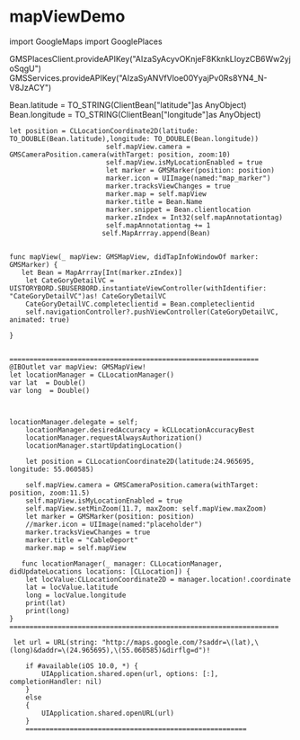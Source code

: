 # mapViewDemo

import GoogleMaps
import GooglePlaces

GMSPlacesClient.provideAPIKey("AIzaSyAcyvOKnjeF8KknkLIoyzCB6Ww2yjoSqgU")
GMSServices.provideAPIKey("AIzaSyANVfVloe00YyajPv0Rs8YN4_N-V8JzACY")


  Bean.latitude = TO_STRING(ClientBean["latitude"]as AnyObject)
  Bean.longitude = TO_STRING(ClientBean["longitude"]as AnyObject)
                           
    let position = CLLocationCoordinate2D(latitude: TO_DOUBLE(Bean.latitude),longitude: TO_DOUBLE(Bean.longitude))
                            self.mapView.camera = GMSCameraPosition.camera(withTarget: position, zoom:10)
                            self.mapView.isMyLocationEnabled = true
                            let marker = GMSMarker(position: position)
                            marker.icon = UIImage(named:"map_marker")
                            marker.tracksViewChanges = true
                            marker.map = self.mapView
                            marker.title = Bean.Name
                            marker.snippet = Bean.clientlocation
                            marker.zIndex = Int32(self.mapAnnotationtag)
                            self.mapAnnotationtag += 1
                           self.MapArrray.append(Bean)
                           
                           
    func mapView(_ mapView: GMSMapView, didTapInfoWindowOf marker: GMSMarker) {
       let Bean = MapArrray[Int(marker.zIndex)]
        let CateGoryDetailVC = UISTORYBORD.SBUSERBORD.instantiateViewController(withIdentifier: "CateGoryDetailVC")as! CateGoryDetailVC
        CateGoryDetailVC.completeclientid = Bean.completeclientid
        self.navigationController?.pushViewController(CateGoryDetailVC, animated: true)
        
    }
    
    
    ==============================================================
    @IBOutlet var mapView: GMSMapView!
    let locationManager = CLLocationManager()
    var lat  = Double()
    var long  = Double()
    
    
    
    locationManager.delegate = self;
        locationManager.desiredAccuracy = kCLLocationAccuracyBest
        locationManager.requestAlwaysAuthorization()
        locationManager.startUpdatingLocation()
        
        let position = CLLocationCoordinate2D(latitude:24.965695, longitude: 55.060585)
        
        self.mapView.camera = GMSCameraPosition.camera(withTarget: position, zoom:11.5)
        self.mapView.isMyLocationEnabled = true
        self.mapView.setMinZoom(11.7, maxZoom: self.mapView.maxZoom)
        let marker = GMSMarker(position: position)
        //marker.icon = UIImage(named:"placeholder")
        marker.tracksViewChanges = true
        marker.title = "CableDeport"
        marker.map = self.mapView
      
       func locationManager(_ manager: CLLocationManager, didUpdateLocations locations: [CLLocation]) {
        let locValue:CLLocationCoordinate2D = manager.location!.coordinate
        lat = locValue.latitude
        long = locValue.longitude
        print(lat)
        print(long)
    }
    ===================================================================
    
     let url = URL(string: "http://maps.google.com/?saddr=\(lat),\(long)&daddr=\(24.965695),\(55.060585)&dirflg=d")!
        
        if #available(iOS 10.0, *) {
            UIApplication.shared.open(url, options: [:], completionHandler: nil)
        }
        else
        {
            UIApplication.shared.openURL(url)
        }
        =======================================================
        
        
